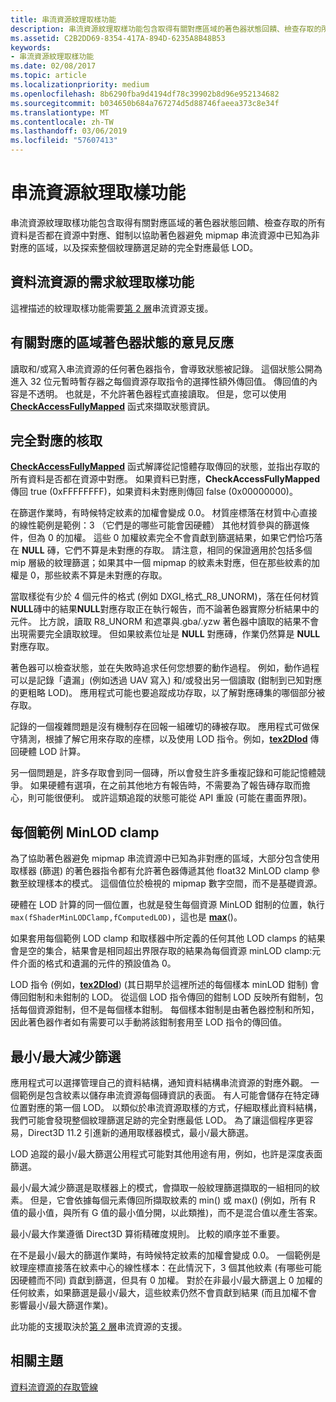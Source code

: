 ```yaml
---
title: 串流資源紋理取樣功能
description: 串流資源紋理取樣功能包含取得有關對應區域的著色器狀態回饋、檢查存取的所有資料是否都在資源中對應、鉗制以協助著色器避免 mipmap 串流資源中已知為非對應的區域，以及探索整個紋理篩選足跡的完全對應最低 LOD。
ms.assetid: C2B2DD69-8354-417A-894D-6235A8B48B53
keywords:
- 串流資源紋理取樣功能
ms.date: 02/08/2017
ms.topic: article
ms.localizationpriority: medium
ms.openlocfilehash: 8b6290fba9d4194df78c39902b8d96e952134682
ms.sourcegitcommit: b034650b684a767274d5d88746faeea373c8e34f
ms.translationtype: MT
ms.contentlocale: zh-TW
ms.lasthandoff: 03/06/2019
ms.locfileid: "57607413"
---
```

# <a name="streaming-resources-texture-sampling-features"></a>串流資源紋理取樣功能


串流資源紋理取樣功能包含取得有關對應區域的著色器狀態回饋、檢查存取的所有資料是否都在資源中對應、鉗制以協助著色器避免 mipmap 串流資源中已知為非對應的區域，以及探索整個紋理篩選足跡的完全對應最低 LOD。

## <a name="span-idrequirementsofstreamingresourcestexturesamplingfeaturesspanspan-idrequirementsofstreamingresourcestexturesamplingfeaturesspanspan-idrequirementsofstreamingresourcestexturesamplingfeaturesspanrequirements-of-streaming-resources-texture-sampling-features"></a><span id="Requirements_of_streaming_resources_texture_sampling_features"></span><span id="requirements_of_streaming_resources_texture_sampling_features"></span><span id="REQUIREMENTS_OF_STREAMING_RESOURCES_TEXTURE_SAMPLING_FEATURES"></span>資料流資源的需求紋理取樣功能


這裡描述的紋理取樣功能需要[第 2 層](tier-2.md)串流資源支援。

## <a name="span-idshaderstatusfeedbackaboutmappedareasspanspan-idshaderstatusfeedbackaboutmappedareasspanspan-idshaderstatusfeedbackaboutmappedareasspanshader-status-feedback-about-mapped-areas"></a><span id="Shader_status_feedback_about_mapped_areas"></span><span id="shader_status_feedback_about_mapped_areas"></span><span id="SHADER_STATUS_FEEDBACK_ABOUT_MAPPED_AREAS"></span>有關對應的區域著色器狀態的意見反應


讀取和/或寫入串流資源的任何著色器指令，會導致狀態被記錄。 這個狀態公開為進入 32 位元暫時暫存器之每個資源存取指令的選擇性額外傳回值。 傳回值的內容是不透明。 也就是，不允許著色器程式直接讀取。 但是，您可以使用[**CheckAccessFullyMapped**](https://msdn.microsoft.com/library/windows/desktop/dn292083) 函式來擷取狀態資訊。

## <a name="span-idfullymappedcheckspanspan-idfullymappedcheckspanspan-idfullymappedcheckspanfully-mapped-check"></a><span id="Fully_mapped_check"></span><span id="fully_mapped_check"></span><span id="FULLY_MAPPED_CHECK"></span>完全對應的核取


[  **CheckAccessFullyMapped**](https://msdn.microsoft.com/library/windows/desktop/dn292083) 函式解譯從記憶體存取傳回的狀態，並指出存取的所有資料是否都在資源中對應。 如果資料已對應，**CheckAccessFullyMapped** 傳回 true (0xFFFFFFFF)，如果資料未對應則傳回 false (0x00000000)。

在篩選作業時，有時候特定紋素的加權會變成 0.0。 材質座標落在材質中心直接的線性範例是範例：3 （它們是的哪些可能會因硬體） 其他材質參與的篩選條件，但為 0 的加權。 這些 0 加權紋素完全不會貢獻到篩選結果，如果它們恰巧落在 **NULL** 磚，它們不算是未對應的存取。 請注意，相同的保證適用於包括多個 mip 層級的紋理篩選；如果其中一個 mipmap 的紋素未對應，但在那些紋素的加權是 0，那些紋素不算是未對應的存取。

當取樣從有少於 4 個元件的格式 (例如 DXGI\_格式\_R8\_UNORM)，落在任何材質**NULL**磚中的結果**NULL**對應存取正在執行報告，而不論著色器實際分析結果中的元件。 比方說，讀取 R8\_UNORM 和遮罩與.gba/.yzw 著色器中讀取的結果不會出現需要完全讀取紋理。 但如果紋素位址是 **NULL** 對應磚，作業仍然算是 **NULL** 對應存取。

著色器可以檢查狀態，並在失敗時追求任何您想要的動作過程。 例如，動作過程可以是記錄「遺漏」(例如透過 UAV 寫入) 和/或發出另一個讀取 (鉗制到已知對應的更粗略 LOD)。 應用程式可能也要追蹤成功存取，以了解對應磚集的哪個部分被存取。

記錄的一個複雜問題是沒有機制存在回報一組確切的磚被存取。 應用程式可做保守猜測，根據了解它用來存取的座標，以及使用 LOD 指令。例如，[**tex2Dlod**](https://msdn.microsoft.com/library/windows/desktop/bb509680) 傳回硬體 LOD 計算。

另一個問題是，許多存取會到同一個磚，所以會發生許多重複記錄和可能記憶體競爭。 如果硬體有選項，在之前其他地方有報告時，不需要為了報告磚存取而擔心，則可能很便利。 或許這類追蹤的狀態可能從 API 重設 (可能在畫面界限)。

## <a name="span-idper-sampleminlodclampspanspan-idper-sampleminlodclampspanspan-idper-sampleminlodclampspanper-sample-minlod-clamp"></a><span id="Per-sample_MinLOD_clamp"></span><span id="per-sample_minlod_clamp"></span><span id="PER-SAMPLE_MINLOD_CLAMP"></span>每個範例 MinLOD clamp


為了協助著色器避免 mipmap 串流資源中已知為非對應的區域，大部分包含使用取樣器 (篩選) 的著色器指令都有允許著色器傳遞其他 float32 MinLOD clamp 參數至紋理樣本的模式。 這個值位於檢視的 mipmap 數字空間，而不是基礎資源。

硬體在 LOD 計算的同一個位置，也就是發生每個資源 MinLOD 鉗制的位置，執行` max(fShaderMinLODClamp,fComputedLOD) `，這也是 [**max**](https://msdn.microsoft.com/library/windows/desktop/bb509624)()。

如果套用每個範例 LOD clamp 和取樣器中所定義的任何其他 LOD clamps 的結果會是空的集合，結果會是相同超出界限存取的結果為每個資源 minLOD clamp:元件介面的格式和遺漏的元件的預設值為 0。

LOD 指令 (例如，[**tex2Dlod**](https://msdn.microsoft.com/library/windows/desktop/bb509680)) (其日期早於這裡所述的每個樣本 minLOD 鉗制) 會傳回鉗制和未鉗制的 LOD。 從這個 LOD 指令傳回的鉗制 LOD 反映所有鉗制，包括每個資源鉗制，但不是每個樣本鉗制。 每個樣本鉗制是由著色器控制和所知，因此著色器作者如有需要可以手動將該鉗制套用至 LOD 指令的傳回值。

## <a name="span-idminmaxreductionfilteringspanspan-idminmaxreductionfilteringspanspan-idminmaxreductionfilteringspanminmax-reduction-filtering"></a><span id="Min_Max_reduction_filtering"></span><span id="min_max_reduction_filtering"></span><span id="MIN_MAX_REDUCTION_FILTERING"></span>最小/最大減少篩選


應用程式可以選擇管理自己的資料結構，通知資料結構串流資源的對應外觀。 一個範例是包含紋素以儲存串流資源每個磚資訊的表面。 有人可能會儲存在特定磚位置對應的第一個 LOD。 以類似於串流資源取樣的方式，仔細取樣此資料結構，我們可能會發現整個紋理篩選足跡的完全對應最低 LOD。 為了讓這個程序更容易，Direct3D 11.2 引進新的通用取樣器模式，最小/最大篩選。

LOD 追蹤的最小/最大篩選公用程式可能對其他用途有用，例如，也許是深度表面篩選。

最小/最大減少篩選是取樣器上的模式，會擷取一般紋理篩選擷取的一組相同的紋素。 但是，它會依據每個元素傳回所擷取紋素的 min() 或 max() (例如，所有 R 值的最小值，與所有 G 值的最小值分開，以此類推)，而不是混合值以產生答案。

最小/最大作業遵循 Direct3D 算術精確度規則。 比較的順序並不重要。

在不是最小/最大的篩選作業時，有時候特定紋素的加權會變成 0.0。 一個範例是紋理座標直接落在紋素中心的線性樣本：在此情況下，3 個其他紋素 (有哪些可能因硬體而不同) 貢獻到篩選，但具有 0 加權。 對於在非最小/最大篩選上 0 加權的任何紋素，如果篩選是最小/最大，這些紋素仍然不會貢獻到結果 (而且加權不會影響最小/最大篩選作業)。

此功能的支援取決於[第 2 層](tier-2.md)串流資源的支援。

## <a name="span-idrelated-topicsspanrelated-topics"></a><span id="related-topics"></span>相關主題


[資料流資源的存取管線](pipeline-access-to-streaming-resources.md)

 

 




